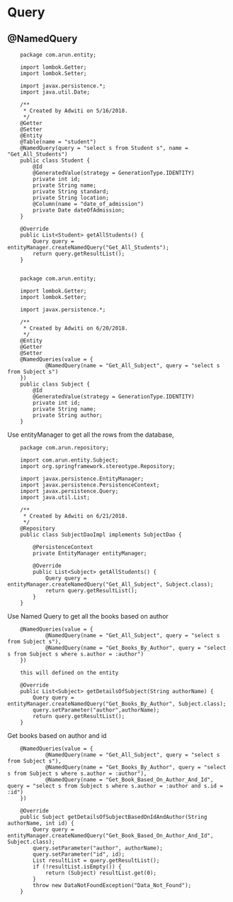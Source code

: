 # Query

## @NamedQuery

        package com.arun.entity;
        
        import lombok.Getter;
        import lombok.Setter;
        
        import javax.persistence.*;
        import java.util.Date;
        
        /**
         * Created by Adwiti on 5/16/2018.
         */
        @Getter
        @Setter
        @Entity
        @Table(name = "student")
        @NamedQuery(query = "select s from Student s", name = "Get_All_Students")
        public class Student {
            @Id
            @GeneratedValue(strategy = GenerationType.IDENTITY)
            private int id;
            private String name;
            private String standard;
            private String location;
            @Column(name = "date_of_admission")
            private Date dateOfAdmission;
        }
    
        @Override
        public List<Student> getAllStudents() {
            Query query = entityManager.createNamedQuery("Get_All_Students");
            return query.getResultList();
        }
        
        
        package com.arun.entity;
        
        import lombok.Getter;
        import lombok.Setter;
        
        import javax.persistence.*;
        
        /**
         * Created by Adwiti on 6/20/2018.
         */
        @Entity
        @Getter
        @Setter
        @NamedQueries(value = {
                @NamedQuery(name = "Get_All_Subject", query = "select s from Subject s")
        })
        public class Subject {
            @Id
            @GeneratedValue(strategy = GenerationType.IDENTITY)
            private int id;
            private String name;
            private String author;
        }

Use entityManager to get all the rows from the database,
 
        package com.arun.repository;
        
        import com.arun.entity.Subject;
        import org.springframework.stereotype.Repository;
        
        import javax.persistence.EntityManager;
        import javax.persistence.PersistenceContext;
        import javax.persistence.Query;
        import java.util.List;
        
        /**
         * Created by Adwiti on 6/21/2018.
         */
        @Repository
        public class SubjectDaoImpl implements SubjectDao {
        
            @PersistenceContext
            private EntityManager entityManager;
        
            @Override
            public List<Subject> getAllStudents() {
                Query query = entityManager.createNamedQuery("Get_All_Subject", Subject.class);
                return query.getResultList();
            }
        }

Use Named Query to get all the books based on author

        @NamedQueries(value = {
                @NamedQuery(name = "Get_All_Subject", query = "select s from Subject s"),
                @NamedQuery(name = "Get_Books_By_Author", query = "select s from Subject s where s.author = :author")
        })
        
        this will defined on the entity
        
        @Override
        public List<Subject> getDetailsOfSubject(String authorName) {
            Query query = entityManager.createNamedQuery("Get_Books_By_Author", Subject.class);
            query.setParameter("author",authorName);
            return query.getResultList();
        }
    
Get books based on author and id

        @NamedQueries(value = {
                @NamedQuery(name = "Get_All_Subject", query = "select s from Subject s"),
                @NamedQuery(name = "Get_Books_By_Author", query = "select s from Subject s where s.author = :author"),
                @NamedQuery(name = "Get_Book_Based_On_Author_And_Id", query = "select s from Subject s where s.author = :author and s.id = :id")
        })
        
        @Override
        public Subject getDetailsOfSubjectBasedOnIdAndAuthor(String authorName, int id) {
            Query query = entityManager.createNamedQuery("Get_Book_Based_On_Author_And_Id", Subject.class);
            query.setParameter("author", authorName);
            query.setParameter("id", id);
            List resultList = query.getResultList();
            if (!resultList.isEmpty()) {
                return (Subject) resultList.get(0);
            }
            throw new DataNotFoundException("Data_Not_Found");
        }